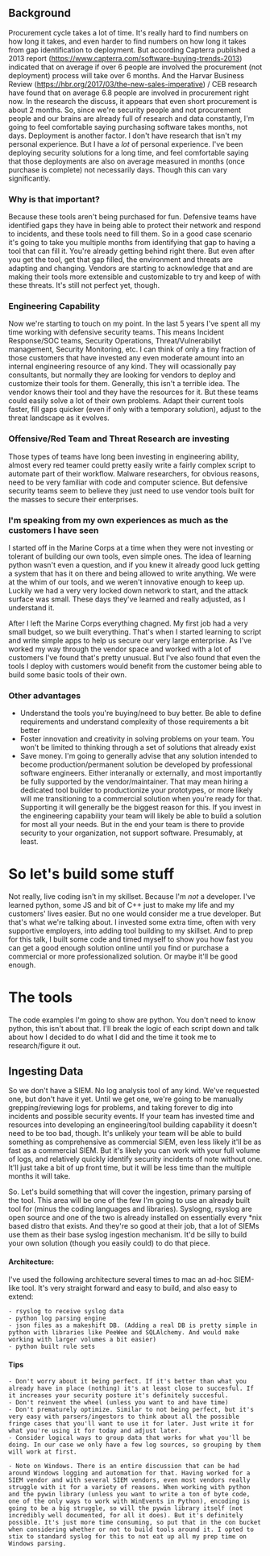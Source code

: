 ## Background

Procurement cycle takes a lot of time. It's really hard to find numbers on how long it takes, and even harder to find numbers on how long it takes from gap identification to deployment. But according Capterra published a 2013 report (https://www.capterra.com/software-buying-trends-2013) indicated that on average if over 6 people are involved the procurement (not deployment) process will take over 6 months. And the Harvar Business Review (https://hbr.org/2017/03/the-new-sales-imperative) / CEB research have found that on average 6.8 people are involved in procurement right now. In the research the discuss, it appears that even short procurement is about 2 months. So, since we're security people and not procurement people and our brains are already full of research and data constantly, I'm going to feel comfortable saying purchasing software takes months, not days. Deployment is another factor. I don't have research that isn't my personal experience. But I have a _lot_ of personal experience. I've been deploying security solutions for a long time, and feel comfortable saying that those deployments are also on average measured in months (once purchase is complete) not necessarily days. Though this can vary significantly. 

### Why is that important?

Because these tools aren't being purchased for fun. Defensive teams have identified gaps they have in being able to protect their network and respond to incidents, and these tools need to fill them. So in a good case scenario it's going to take you multiple months from identifying that gap to having a tool that can fill it. You're already getting behind right there. But even after you get the tool, get that gap filled, the environment and threats are adapting and changing. Vendors are starting to acknowledge that and are making their tools more extensible and customizable to try and keep of with these threats. It's still not perfect yet, though. 

### Engineering Capability

Now we're starting to touch on my point. In the last 5 years I've spent all my time working with defensive security teams. This means Incident Response/SOC teams, Security Operations, Threat/Vulnerabiliyt management, Security Monitoring, etc. I can think of only a tiny fraction of those customers that have invested any even moderate amount into an internal engineering resource of any kind. They will ocassionally pay consultants, but normally they are looking for vendors to deploy and customize their tools for them. Generally, this isn't a terrible idea. The vendor knows their tool and they have the resources for it. But these teams could easily solve a lot of their own problems. Adapt their current tools faster, fill gaps quicker (even if only with a temporary solution), adjust to the threat landscape as it evolves. 

### Offensive/Red Team and Threat Research are investing

Those types of teams have long been investing in engineering ability, almost every red teamer could pretty easily write a fairly complex script to automate part of their workflow. Malware researchers, for obvious reasons, need to be very familiar with code and computer science. But defensive security teams seem to believe they just need to use vendor tools built for the masses to secure their enterprises. 

### I'm speaking from my own experiences as much as the customers I have seen

I started off in the Marine Corps at a time when they were not investing or tolerant of building our own tools, even simple ones. The idea of learning python wasn't even a question, and if you knew it already good luck getting a system that has it on there and being allowed to write anything. We were at the whim of our tools, and we weren't innovative enough to keep up. Luckily we had a very very locked down network to start, and the attack surface was small. These days they've learned and really adjusted, as I understand it.

After I left the Marine Corps everything chagned. My first job had a very small budget, so we built everything. That's when I started learning to script and write simple apps to help us secure our very large enterprise. As I've worked my way through the vendor space and worked with a lot of customers I've found that's pretty unusual. But I've also found that even the tools I deploy with customers would benefit from the customer being able to build some basic tools of their own. 

### Other advantages

- Understand the tools you're buying/need to buy better. Be able to define requirements and understand complexity of those requirements a bit better
- Foster innovation and creativity in solving problems on your team. You won't be limited to thinking through a set of solutions that already exist
- Save money. I'm going to generally advise that any solution intended to become production/permanent solution be developed by professional software engineers. Either interanally or externally, and most importantly be fully supported by the vendor/maintainer. That may mean hiring a dedicated tool builder to productionize your prototypes, or more likely will me transitioning to a commercial solution when you're ready for that. Supporting it will generally be the biggest reason for this. If you invest in the engineering capability your team will likely be able to build a solution for most all your needs. But in the end your team is there to provide security to your organization, not support software. Presumably, at least.

# So let's build some stuff

Not really, live coding isn't in my skillset. Because I'm _*not*_ a developer. I've learned python, some JS and bit of C++ just to make my life and my customers' lives easier. But no one would consider me a true developer. But that's what we're talking about. I invested some extra time, often with very supportive employers, into adding tool building to my skillset. And to prep for this talk, I built some code and timed myself to show you how fast you can get a good enough solution online until you find or purchase a commercial or more professionalized solution. Or maybe it'll be good enough.

# The tools

The code examples I'm going to show are python. You don't need to know python, this isn't about that. I'll break the logic of each script down and talk about how I decided to do what I did and the time it took me to research/figure it out. 

## Ingesting Data

So we don't have a SIEM. No log analysis tool of any kind. We've requested one, but don't have it yet. Until we get one, we're going to be manually grepping/reviewing logs for problems, and taking forever to dig into incidents and possible security events. If your team has invested time and resources into developing an engineering/tool building capability it doesn't need to be too bad, though. It's unlikely your team will be able to build something as comprehensive as commercial SIEM, even less likely it'll be as fast as a commercial SIEM. But it's likely you can work with your full volume of logs, and relatively quickly identify security incidents of note without one. It'll just take a bit of up front time, but it will be less time than the multiple months it will take. 

So. Let's build something that will cover the ingestion, primary parsing of the tool. This area will be one of the few I'm going to use an already built tool for (minus the coding languages and libraries). Syslogng, rsyslog are open source and one of the two is already installed on essentially every *nix based distro that exists. And they're so good at their job, that a lot of SIEMs use them as their base syslog ingestion mechanism. It'd be silly to build your own solution (though you easily could) to do that piece. 


#### Architecture:

I've used the following architecture several times to mac an ad-hoc SIEM-like tool. It's very straight forward and easy to build, and also easy to extend:

	- rsyslog to receive syslog data
	- python log parsing engine
	- json files as a makeshift DB. (Adding a real DB is pretty simple in python with libraries like PeeWee and SQLAlchemy. And would make working with larger volumes a bit easier)
	- python built rule sets

#### Tips

	- Don't worry about it being perfect. If it's better than what you already have in place (nothing) it's at least close to succesful. If it increases your security posture it's definitely succesful. 
	- Don't reinvent the wheel (unless you want to and have time)
	- Don't prematurely optimize. Similar to not being perfect, but it's very easy with parsers/ingestors to think about all the possible fringe cases that you'll want to use it for later. Just write it for what you're using it for today and adjust later.
	- Consider logical ways to group data that works for what you'll be doing. In our case we only have a few log sources, so grouping by them will work at first.

	- Note on Windows. There is an entire discussion that can be had around Windows logging and automation for that. Having worked for a SIEM vendor and with several SIEM vendors, even most vendors really struggle with it for a variety of reasons. When working with python and the pywin library (unless you want to write a ton of byte code, one of the only ways to work with WinEvents in Python), encoding is going to be a big struggle, so will the pywin library itself (not incredibly well documented, for all it does). But it's definitely possible. It's just more time consuming, so put that in the con bucket when considering whether or not to build tools around it. I opted to stix to standard syslog for this to not eat up all my prep time on Windows parsing. 
